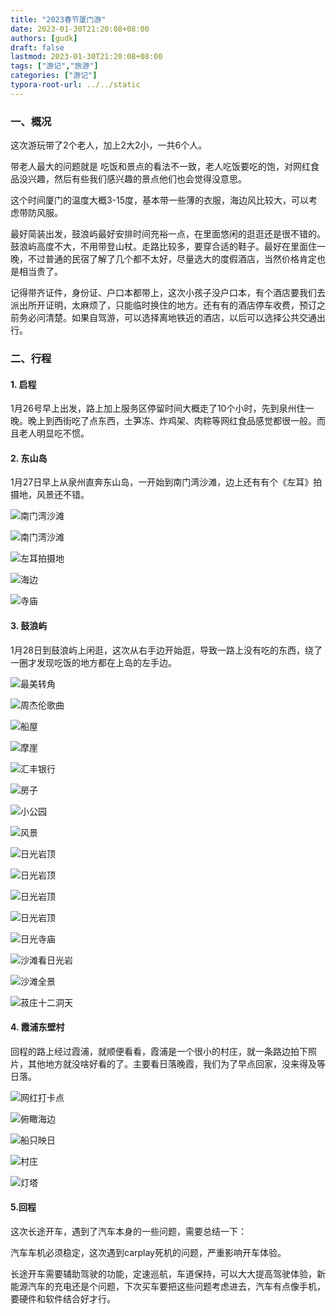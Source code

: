 ```yaml
---
title: "2023春节厦门游"
date: 2023-01-30T21:20:08+08:00
authors: [gudk]
draft: false
lastmod: 2023-01-30T21:20:08+08:00
tags: ["游记","旅游"]
categories: ["游记"]
typora-root-url: ../../static
---
```


### 一、概况

这次游玩带了2个老人，加上2大2小，一共6个人。

带老人最大的问题就是 吃饭和景点的看法不一致，老人吃饭要吃的饱，对网红食品没兴趣，然后有些我们感兴趣的景点他们也会觉得没意思。

这个时间厦门的温度大概3-15度，基本带一些薄的衣服，海边风比较大，可以考虑带防风服。

最好简装出发，鼓浪屿最好安排时间充裕一点，在里面悠闲的逛逛还是很不错的。鼓浪屿高度不大，不用带登山杖。走路比较多，要穿合适的鞋子。最好在里面住一晚，不过普通的民宿了解了几个都不太好，尽量选大的度假酒店，当然价格肯定也是相当贵了。

记得带齐证件，身份证、户口本都带上，这次小孩子没户口本，有个酒店要我们去派出所开证明，太麻烦了，只能临时换住的地方。还有有的酒店停车收费，预订之前务必问清楚。如果自驾游，可以选择离地铁近的酒店，以后可以选择公共交通出行。

### 二、行程

#### 1.  启程

1月26号早上出发，路上加上服务区停留时间大概走了10个小时，先到泉州住一晚。晚上到西街吃了点东西，土笋冻、炸鸡架、肉粽等网红食品感觉都很一般。而且老人明显吃不惯。

#### 2. 东山岛

1月27日早上从泉州直奔东山岛，一开始到南门湾沙滩，边上还有有个《左耳》拍摄地，风景还不错。

![南门湾沙滩](/images/20230130001/IMG_1906.JPG)



![南门湾沙滩](/images/20230130001/IMG_1907.JPG)

![左耳拍摄地](/images/20230130001/IMG_1999.JPG)

![海边](/images/20230130001/IMG_2023.JPG)

![寺庙](/images/20230130001/IMG_2026.JPG)

#### 3. 鼓浪屿

1月28日到鼓浪屿上闲逛，这次从右手边开始逛，导致一路上没有吃的东西，绕了一圈才发现吃饭的地方都在上岛的左手边。

![最美转角](/images/20230130001/IMG_2054.JPG)

![周杰伦歌曲](/images/20230130001/IMG_2057.JPG)

![船屋](/images/20230130001/IMG_2064.JPG)

![摩崖](/images/20230130001/IMG_2066.JPG)

![汇丰银行](/images/20230130001/IMG_2071.JPG)

![房子](/images/20230130001/IMG_2107.JPG)

![小公园](/images/20230130001/IMG_2111.JPG)

![风景](/images/20230130001/IMG_2121.JPG)

![日光岩顶](/images/20230130001/IMG_2152.JPG)

![日光岩顶](/images/20230130001/IMG_2153.JPG)

![日光岩顶](/images/20230130001/IMG_2154.JPG)

![日光岩顶](/images/20230130001/IMG_2155.JPG)

![日光寺庙](/images/20230130001/IMG_2166.JPG)

![沙滩看日光岩](/images/20230130001/IMG_2168.JPG)

![沙滩全景](/images/20230130001/IMG_2169.JPG)

![菽庄十二洞天](/images/20230130001/IMG_2176.JPG)

#### 4. 霞浦东壁村

回程的路上经过霞浦，就顺便看看，霞浦是一个很小的村庄，就一条路边拍下照片，其他地方就没啥好看的了。主要看日落晚霞，我们为了早点回家，没来得及等日落。

![网红打卡点](/images/20230130001/IMG_2198.JPG)

![俯瞰海边](/images/20230130001/IMG_2219.JPG)

![船只映日](/images/20230130001/IMG_2228.JPG)

![村庄](/images/20230130001/IMG_2230.JPG)

![灯塔](/images/20230130001/IMG_2233.JPG)

#### 5.回程

这次长途开车，遇到了汽车本身的一些问题，需要总结一下：

汽车车机必须稳定，这次遇到carplay死机的问题，严重影响开车体验。

长途开车需要辅助驾驶的功能，定速巡航，车道保持，可以大大提高驾驶体验，新能源汽车的充电还是个问题，下次买车要把这些问题考虑进去，汽车有点像手机，要硬件和软件结合好才行。

